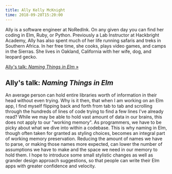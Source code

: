 ```yaml
---
title: Ally Kelly McKnight
time: 2018-09-28T15:20:00
---
```


Ally is a software engineer at NoRedInk. On any given day you can find her coding in Elm, Ruby, or Python. Previously a Lab Instructor at Hackbright Academy, Ally has also spent much of her life running safaris and treks in Southern Africa. In her free time, she cooks, plays video games, and camps in the Sierras. She lives in Oakland, California with her wife, dog, and leopard gecko.

[Ally's talk: *Naming Things in Elm* &raquo;](directive:more)

## Ally's talk: *Naming Things in Elm*

An average person can hold entire libraries worth of information in their head without even trying. Why is it then, that when I am working on an Elm app, I find myself flipping back and forth from tab to tab and scrolling through the hundreds of lines of code trying to find a few lines I've already read? While we may be able to hold vast amount of data in our brains, this does not apply to our "working memory". As programmers, we have to be picky about what we dive into within a codebase. This is why naming in Elm, though often taken for granted as styling choices, becomes an integral part of working memory preservation. Reducing the amount of names we have to parse, or making those names more expected, can lower the number of assumptions we have to make and the space we need in our memory to hold them. I hope to introduce some small stylistic changes as well as grander design approach suggestions, so that people can write their Elm apps with greater confidence and velocity.
